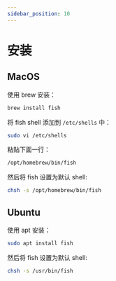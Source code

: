 ```yaml
---
sidebar_position: 10
---
```

# 安装

## MacOS

使用 brew 安装：

```bash
brew install fish
```

将 fish shell 添加到 `/etc/shells` 中：

```bash
sudo vi /etc/shells
```

粘贴下面一行：

```txt
/opt/homebrew/bin/fish
```

然后将 fish 设置为默认 shell:

```bash
chsh -s /opt/homebrew/bin/fish
```

## Ubuntu

使用 apt 安装：

```bash
sudo apt install fish
```

然后将 fish 设置为默认 shell:

```bash
chsh -s /usr/bin/fish
```
